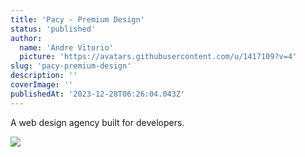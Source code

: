 ```yaml
---
title: 'Pacy - Premium Design'
status: 'published'
author:
  name: 'Andre Vitorio'
  picture: 'https://avatars.githubusercontent.com/u/1417109?v=4'
slug: 'pacy-premium-design'
description: ''
coverImage: ''
publishedAt: '2023-12-28T06:26:04.043Z'
---
```


A web design agency built for developers.

![](/images/meme-U2OD.png)